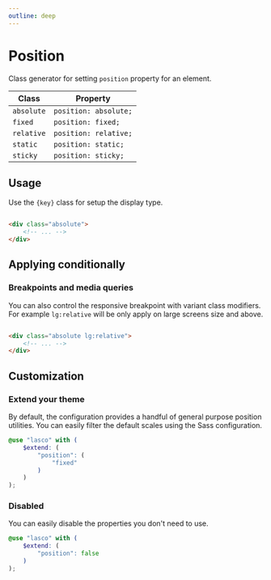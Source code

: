 ```yaml
---
outline: deep
---
```


# Position

Class generator for setting `position` property for an element.

| Class      | Property              |
|------------|-----------------------|
| `absolute` | `position: absolute;` |
| `fixed`    | `position: fixed;`    |
| `relative` | `position: relative;` |
| `static`   | `position: static;`   |
| `sticky`   | `position: sticky;`   |

## Usage

Use the `{key}` class for setup the display type.

```html

<div class="absolute">
    <!-- ... -->
</div>
```

## Applying conditionally

### Breakpoints and media queries

You can also control the responsive breakpoint with variant class modifiers. For example `lg:relative` will be only
apply on large screens size and above.

```html

<div class="absolute lg:relative">
    <!-- ... -->
</div>
```

## Customization

### Extend your theme

By default, the configuration provides a handful of general purpose position utilities. You can easily filter the
default scales using the Sass configuration.

```scss
@use "lasco" with (
    $extend: (
        "position": (
            "fixed"
        )
    )
);
```

### Disabled

You can easily disable the properties you don't need to use.

```scss
@use "lasco" with (
    $extend: (
        "position": false
    )
);
```
